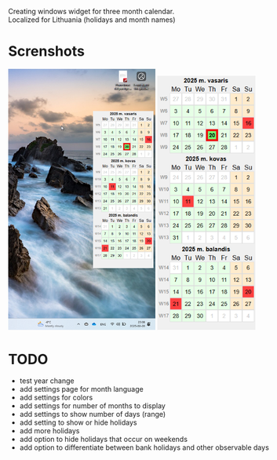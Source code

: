 Creating windows widget for three month calendar. <br>
Localized for Lithuania (holidays and month names)

# Screnshots #
<img src="https://github.com/alicemq/desktop-calendar-sticky/blob/main/src-tauri/screenshots/desktop.png?raw=true" width="300"> <nobr>
<img src="https://github.com/alicemq/desktop-calendar-sticky/blob/main/src-tauri/screenshots/App.png?raw=true" width="200">

# TODO #
* test year change
* add settings page for month language
* add settings for colors
* add settings for number of months to display
* add settings to show number of days (range)
* add setting to show or hide holidays
* add more holidays
* add option to hide holidays that occur on weekends
* add option to differentiate between bank holidays and other observable days
